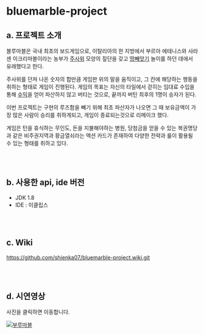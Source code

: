 # bluemarble-project
## a. 프로젝트 소개

블루마블은 국내 최초의 보드게임으로, 이탈리아의 한 지방에서 부르아 에테니스와 사라센 이크리마블이라는 농부가 [주사위](https://terms.naver.com/entry.nhn?docId=1164688&ref=y) 모양의 짚단을 갖고 [땅빼앗기](https://terms.naver.com/entry.nhn?docId=1086387&ref=y) 놀이를 하던 데에서 유래했다고 한다.

주사위를 던져 나온 숫자의 합만큼 게임판 위의 말을 움직이고, 그 칸에 해당하는 행동을 취하는 형태로 게임이 진행된다. 게임의 목표는 자신의 타일에서 걷히는 임대료 수입을 통해 [수익](https://terms.naver.com/entry.nhn?docId=1115709&ref=y)을 얻어 파산하지 않고 버티는 것으로,  끝까지 버틴 최후의 1명이 승자가 된다.



이번 프로젝트는 구현의 루즈함을 빼기 위해 최초 파산자가 나오면 그 때 보유금액이 가장 많은 사람이 승리를 취하게되고, 게임이 종료되는것으로 리메이크 했다. 

게임은 턴을 휴식하는 무인도, 돈을 지불해야하는 병원, 당첨금을 얻을 수 있는 복권명당과 같은 비주권지역과 황금열쇠라는 액션 카드가 존재하여 다양한 전략과 룰이 활용될 수 있는 형태를 취하고 있다. 

<br/><br/>


## b. 사용한 api, ide 버전 

- JDK 1.8
- IDE : 이클립스

<br/><br/>

## c. Wiki

https://github.com/shienka07/bluemarble-project.wiki.git

<br/><br/>
## d. 시연영상
사진을 클릭하면 이동합니다.

[![부루마블](https://user-images.githubusercontent.com/81146632/156891731-c494ed80-ce5b-4f79-8dd1-59878faad3b9.jpg)](https://youtu.be/YMM2_Acdtwc)	


